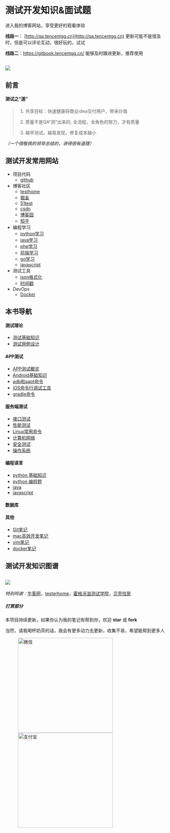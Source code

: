 # 测试开发知识&面试题 

进入我的博客网站，享受更好的观看体验

**线路一**： [http://qa.tencentgg.cn](http://qa.tencentgg.cn) 更新可能不是很及时，但是可以评论互动，很好玩的，试试

**线路二**：https://gitbook.tencentgg.cn/ 能够及时跟进更新，推荐使用

## ![](http://ww1.sinaimg.cn/large/69b577d4gy1g5rduex2yij21hc0zkwzh.jpg)

## 前言

#### 测试之“道”

> 1. 共享目标：快速健康将商业idea交付用户，带来价值
> 2. 质量不是QA“测”出来的, 全流程，全角色的努力，才有质量
>
> 3. 越早测试，越易发现，修复成本越小

*（一个很敬佩的领导总结的，讲得很有道理）*

## 测试开发常用网站

* 项目代码
  * [github](https://github.com/) 
* 博客社区
  * [testhome](https://testerhome.com/)
  * [掘金](https://juejin.im/timeline)
  * [51test](http://www.51testing.com/html/index.html)
  * [csdn](https://www.csdn.net/)
  * [博客园](https://www.cnblogs.com/)
  * [知乎](https://www.zhihu.com/)
* 编程学习
  * [python学习](https://www.liaoxuefeng.com/wiki/1016959663602400)
  * [java学习](http://www.how2j.cn)
  * [php学习](https://www.php.cn/course/25.html)
  * [前端学习](http://www.w3school.com.cn/)
  * [go学习](https://www.zybuluo.com/octopus/note/1212993)
  * [javascript](http://javascript.ruanyifeng.com/)
* 测试工具
  * [json格式化](http://www.bejson.com/)
  * [时间戳](https://tool.chinaz.com/Tools/unixtime.aspx)
* DevOps
  * [Docker](https://www.docker.com/)

## 本书导航

#### 测试理论

- [测试基础知识](/page/testing_theory/basics.md)
- [测试用例设计](/Page/testing_theory/testcases.md)

#### APP测试

- [APP测试概览](/page/app_testing/basics.md)
- [Android基础知识](/page/app_testing/android.md)
- [adb和aapt命令](/page/app_testing/adb.md)
- [iOS命令行调试工具](/page/app_testing/libimobiledevice.md)
- [gradle命令](/page/app_testing/gradle.md)

#### 服务端测试

- [接口测试]()
- [性能测试]()
- [Linux常用命令]()
- [计算机网络]()
- [安全测试]()
- [操作系统]()

#### 编程语言

- [python 基础知识](/page/programing_language/python/python.md)
- [python 编程题](/page/programing_language/python/python.md)
- [java](/page/programing_language/java.md)
- [javascript](/page/programing_language/javascript.md)

#### 数据库

#### 其他

- [Git笔记](/page/other/use_git.md)
- [mac高效开发笔记](/page/other/use_mac.md)
- [vim笔记](/page/other/use_vim.md)
- [docker笔记](/page/other/use_docker.md)

## 测试开发知识图谱
## ![](http://ww1.sinaimg.cn/large/69b577d4gy1g5rdqccr6lj20zk1eaal0.jpg)

*特别鸣谢：*[牛客网](https://www.nowcoder.com/2912526)，[testerhome](https://testerhome.com/)，[霍格沃滋测试学院](https://mp.weixin.qq.com/profile?src=3&timestamp=1563593478&ver=1&signature=LrhE2asUmnKat3Og1y2C9Lc71mkjJl5hxXORcTIIE8X*z0iNHMZTIudweohTYgXY9s7Lj5USywyRf8YstgyPZw==)，[贝壳找房](https://bj.ke.com/)

##### 打赏部分

本项目持续更新，如果你认为我的笔记有帮到你，欢迎 **star** 或 **fork**

当然，请我喝杯奶茶的话，我会有更多动力去更新，收集不易，希望能帮到更多人

<figure class="half">
    <img src="http://ww1.sinaimg.cn/mw690/69b577d4gy1g5sowlfe3qj20w00w0ju5.jpg" title="微信" width="300">
    <img src="http://ww1.sinaimg.cn/mw690/69b577d4gy1g5sovlioi3j20go0p0go8.jpg" title="支付宝" width="300">
</figure>